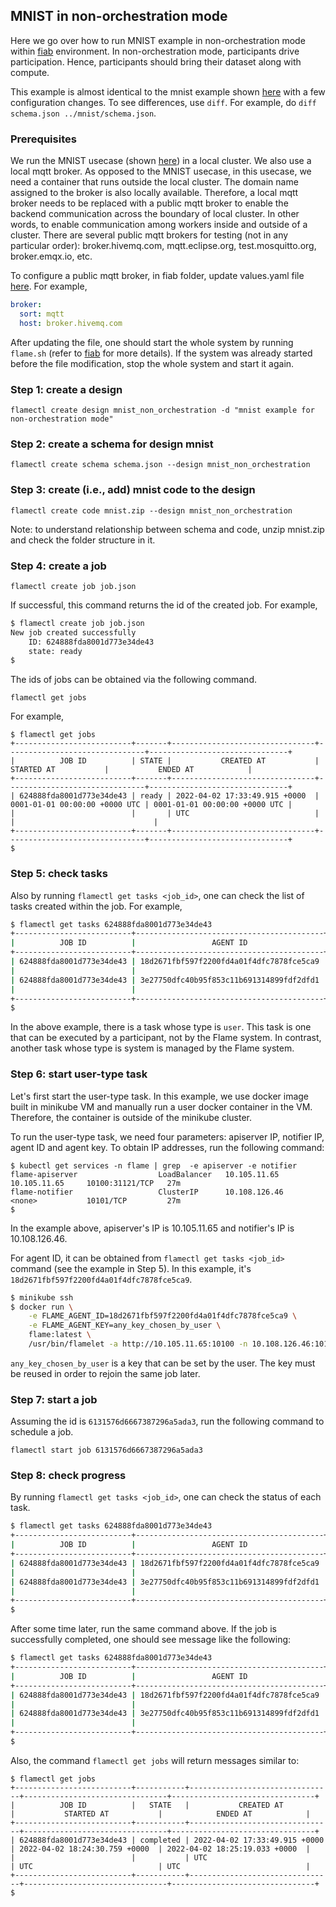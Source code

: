 ## MNIST in non-orchestration mode

Here we go over how to run MNIST example in non-orchestration mode within [fiab](../../docs/03-fiab.md) environment.
In non-orchestration mode, participants drive participation. Hence, participants should bring their dataset along with compute.

This example is almost identical to the mnist example shown [here](../mnist/README.md) with a few configuration changes.
To see differences, use `diff`. For example, do `diff schema.json ../mnist/schema.json`.

### Prerequisites

We run the MNIST usecase (shown [here](../mnist/README.md)) in a local cluster. We also use a local mqtt broker.
As opposed to the MNIST usecase, in this usecase, we need a container that runs outside the local cluster.
The domain name assigned to the broker is also locally available.
Therefore, a local mqtt broker needs to be replaced with a public mqtt broker to enable the backend communication
across the boundary of local cluster. In other words, to enable communication among workers inside and outside of a cluster.
There are several public mqtt brokers for testing (not in any particular order):
broker.hivemq.com, mqtt.eclipse.org, test.mosquitto.org, broker.emqx.io, etc.

To configure a public mqtt broker, in fiab folder, update values.yaml file [here](../../fiab/helm-chart/values.yaml).
For example,
```yaml
broker:
  sort: mqtt
  host: broker.hivemq.com
```

After updating the file, one should start the whole system by running `flame.sh` (refer to [fiab](../../docs/03-fiab.md) for more details).
If the system was already started before the file modification, stop the whole system and start it again.

### Step 1: create a design
```
flamectl create design mnist_non_orchestration -d "mnist example for non-orchestration mode"
```

### Step 2: create a schema for design mnist
```
flamectl create schema schema.json --design mnist_non_orchestration
```

### Step 3: create (i.e., add) mnist code to the design

```
flamectl create code mnist.zip --design mnist_non_orchestration
```
Note: to understand relationship between schema and code, unzip mnist.zip and check the folder structure in it.

### Step 4: create a job
```
flamectl create job job.json
```
If successful, this command returns the id of the created job.
For example,
```bash
$ flamectl create job job.json
New job created successfully
	ID: 624888fda8001d773e34de43
	state: ready
$
```

The ids of jobs can be obtained via the following command.
```
flamectl get jobs
```
For example,
```
$ flamectl get jobs
+--------------------------+-------+--------------------------------+-------------------------------+-------------------------------+
|          JOB ID          | STATE |           CREATED AT           |          STARTED AT           |           ENDED AT            |
+--------------------------+-------+--------------------------------+-------------------------------+-------------------------------+
| 624888fda8001d773e34de43 | ready | 2022-04-02 17:33:49.915 +0000  | 0001-01-01 00:00:00 +0000 UTC | 0001-01-01 00:00:00 +0000 UTC |
|                          |       | UTC                            |                               |                               |
+--------------------------+-------+--------------------------------+-------------------------------+-------------------------------+
$
```

### Step 5: check tasks

Also by running `flamectl get tasks <job_id>`, one can check the list of tasks created within the job.
For example,
```bash
$ flamectl get tasks 624888fda8001d773e34de43
+--------------------------+------------------------------------------+--------+-------+--------------------------------+
|          JOB ID          |                 AGENT ID                 |  TYPE  | STATE |           TIMESTAMP            |
+--------------------------+------------------------------------------+--------+-------+--------------------------------+
| 624888fda8001d773e34de43 | 18d2671fbf597f2200fd4a01f4dfc7878fce5ca9 | user   | ready | 2022-04-02 17:33:49.927 +0000  |
|                          |                                          |        |       | UTC                            |
| 624888fda8001d773e34de43 | 3e27750dfc40b95f853c11b691314899fdf2dfd1 | system | ready | 2022-04-02 17:33:49.932 +0000  |
|                          |                                          |        |       | UTC                            |
+--------------------------+------------------------------------------+--------+-------+--------------------------------+
$
```

In the above example, there is a task whose type is `user`. This task is one that can be executed by a participant, not by the Flame system.
In contrast, another task whose type is system is managed by the Flame system.

### Step 6: start user-type task

Let's first start the user-type task. In this example, we use docker image built in minikube VM and manually run a user docker container in the VM.
Therefore, the container is outside of the minikube cluster.

To run the user-type task, we need four parameters: apiserver IP, notifier IP, agent ID and agent key.
To obtain IP addresses, run the following command:
```
$ kubectl get services -n flame | grep  -e apiserver -e notifier
flame-apiserver                  LoadBalancer   10.105.11.65     10.105.11.65     10100:31121/TCP   27m
flame-notifier                   ClusterIP      10.108.126.46    <none>           10101/TCP         27m
$
```
In the example above, apiserver's IP is 10.105.11.65 and notifier's IP is 10.108.126.46.

For agent ID, it can be obtained from `flamectl get tasks <job_id>` command (see the example in Step 5).
In this example, it's `18d2671fbf597f2200fd4a01f4dfc7878fce5ca9`.

```bash
$ minikube ssh
$ docker run \
    -e FLAME_AGENT_ID=18d2671fbf597f2200fd4a01f4dfc7878fce5ca9 \
    -e FLAME_AGENT_KEY=any_key_chosen_by_user \
    flame:latest \
    /usr/bin/flamelet -a http://10.105.11.65:10100 -n 10.108.126.46:10101
```
`any_key_chosen_by_user` is a key that can be set by the user. The key must be reused in order to rejoin the same job later.


### Step 7: start a job

Assuming the id is `6131576d6667387296a5ada3`, run the following command to schedule a job.
```
flamectl start job 6131576d6667387296a5ada3
```

### Step 8: check progress

By running `flamectl get tasks <job_id>`, one can check the status of each task.

```bash
$ flamectl get tasks 624888fda8001d773e34de43
+--------------------------+------------------------------------------+--------+---------+--------------------------------+
|          JOB ID          |                 AGENT ID                 |  TYPE  |  STATE  |           TIMESTAMP            |
+--------------------------+------------------------------------------+--------+---------+--------------------------------+
| 624888fda8001d773e34de43 | 18d2671fbf597f2200fd4a01f4dfc7878fce5ca9 | user   | running | 2022-04-02 18:24:45.704 +0000  |
|                          |                                          |        |         | UTC                            |
| 624888fda8001d773e34de43 | 3e27750dfc40b95f853c11b691314899fdf2dfd1 | system | running | 2022-04-02 18:24:32.114 +0000  |
|                          |                                          |        |         | UTC                            |
+--------------------------+------------------------------------------+--------+---------+--------------------------------+
$
```

After some time later, run the same command above. If the job is successfully completed, one should see message like the following:
```bash
$ flamectl get tasks 624888fda8001d773e34de43
+--------------------------+------------------------------------------+--------+-----------+--------------------------------+
|          JOB ID          |                 AGENT ID                 |  TYPE  |   STATE   |           TIMESTAMP            |
+--------------------------+------------------------------------------+--------+-----------+--------------------------------+
| 624888fda8001d773e34de43 | 18d2671fbf597f2200fd4a01f4dfc7878fce5ca9 | user   | completed | 2022-04-02 18:25:14.237 +0000  |
|                          |                                          |        |           | UTC                            |
| 624888fda8001d773e34de43 | 3e27750dfc40b95f853c11b691314899fdf2dfd1 | system | completed | 2022-04-02 18:25:19.023 +0000  |
|                          |                                          |        |           | UTC                            |
+--------------------------+------------------------------------------+--------+-----------+--------------------------------+
$
```

Also, the command `flamectl get jobs` will return messages similar to:
```
$ flamectl get jobs
+--------------------------+-----------+--------------------------------+--------------------------------+--------------------------------+
|          JOB ID          |   STATE   |           CREATED AT           |           STARTED AT           |            ENDED AT            |
+--------------------------+-----------+--------------------------------+--------------------------------+--------------------------------+
| 624888fda8001d773e34de43 | completed | 2022-04-02 17:33:49.915 +0000  | 2022-04-02 18:24:30.759 +0000  | 2022-04-02 18:25:19.033 +0000  |
|                          |           | UTC                            | UTC                            | UTC                            |
+--------------------------+-----------+--------------------------------+--------------------------------+--------------------------------+
$
```

